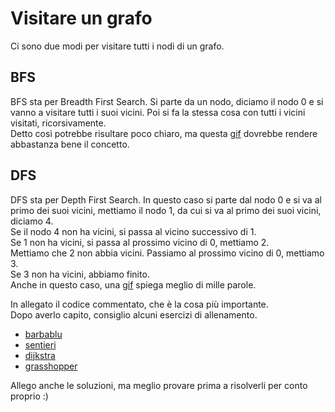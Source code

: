 # Visitare un grafo
Ci sono due modi per visitare tutti i nodi di un grafo.

## BFS
BFS sta per Breadth First Search. Si parte da un nodo, diciamo il nodo 0 e si vanno a visitare tutti i suoi vicini. Poi si fa la stessa cosa con tutti i vicini visitati, ricorsivamente.  
Detto così potrebbe risultare poco chiaro, ma questa [gif](https://upload.wikimedia.org/wikipedia/commons/5/5d/Breadth-First-Search-Algorithm.gif?20100504223639) dovrebbe rendere abbastanza bene il concetto.  

## DFS
DFS sta per Depth First Search. In questo caso si parte dal nodo 0 e si va al primo dei suoi vicini, mettiamo il nodo 1, da cui si va al primo dei suoi vicini, diciamo 4.  
Se il nodo 4 non ha vicini, si passa al vicino successivo di 1.  
Se 1 non ha vicini, si passa al prossimo vicino di 0, mettiamo 2.  
Mettiamo che 2 non abbia vicini. Passiamo al prossimo vicino di 0, mettiamo 3.  
Se 3 non ha vicini, abbiamo finito.  
Anche in questo caso, una [gif](https://upload.wikimedia.org/wikipedia/commons/7/7f/Depth-First-Search.gif?20090326120256) spiega meglio di mille parole.

In allegato il codice commentato, che è la cosa più importante.  
Dopo averlo capito, consiglio alcuni esercizi di allenamento.  
- [barbablu](https://training.olinfo.it/#/task/barbablu/statement)
- [sentieri](https://training.olinfo.it/#/task/sentieri/statement)
- [dijkstra](https://training.olinfo.it/#/task/dijkstra/statement)
- [grasshopper](https://training.olinfo.it/#/task/ois_grasshopper/statement)

Allego anche le soluzioni, ma meglio provare prima a risolverli per conto proprio :)
